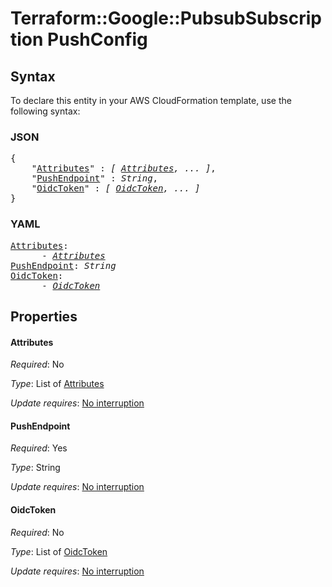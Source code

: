 # Terraform::Google::PubsubSubscription PushConfig

## Syntax

To declare this entity in your AWS CloudFormation template, use the following syntax:

### JSON

<pre>
{
    "<a href="#attributes" title="Attributes">Attributes</a>" : <i>[ <a href="pushconfig-attributes.md">Attributes</a>, ... ]</i>,
    "<a href="#pushendpoint" title="PushEndpoint">PushEndpoint</a>" : <i>String</i>,
    "<a href="#oidctoken" title="OidcToken">OidcToken</a>" : <i>[ <a href="pushconfig-oidctoken.md">OidcToken</a>, ... ]</i>
}
</pre>

### YAML

<pre>
<a href="#attributes" title="Attributes">Attributes</a>: <i>
      - <a href="pushconfig-attributes.md">Attributes</a></i>
<a href="#pushendpoint" title="PushEndpoint">PushEndpoint</a>: <i>String</i>
<a href="#oidctoken" title="OidcToken">OidcToken</a>: <i>
      - <a href="pushconfig-oidctoken.md">OidcToken</a></i>
</pre>

## Properties

#### Attributes

_Required_: No

_Type_: List of <a href="pushconfig-attributes.md">Attributes</a>

_Update requires_: [No interruption](https://docs.aws.amazon.com/AWSCloudFormation/latest/UserGuide/using-cfn-updating-stacks-update-behaviors.html#update-no-interrupt)

#### PushEndpoint

_Required_: Yes

_Type_: String

_Update requires_: [No interruption](https://docs.aws.amazon.com/AWSCloudFormation/latest/UserGuide/using-cfn-updating-stacks-update-behaviors.html#update-no-interrupt)

#### OidcToken

_Required_: No

_Type_: List of <a href="pushconfig-oidctoken.md">OidcToken</a>

_Update requires_: [No interruption](https://docs.aws.amazon.com/AWSCloudFormation/latest/UserGuide/using-cfn-updating-stacks-update-behaviors.html#update-no-interrupt)


